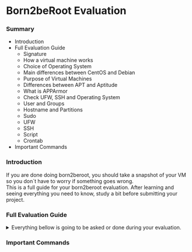 <h1>Born2beRoot Evaluation</h1>
<h3>Summary</h3>

  - Introduction
  - Full Evaluation Guide
    * Signature
    * How a virtual machine works
    * Choice of Operating System
    * Main differences between CentOS and Debian
    * Purpose of Virtual Machines
    * Differences between APT and Aptitude
    * What is APPArmor
    * Check UFW, SSH and Operating System
    * User and Groups
    * Hostname and Partitions
    * Sudo
    * UFW
    * SSH
    * Script
    * Crontab
  - Important Commands

<h3>Introduction</h3>

If you are done doing born2beroot, you should take a snapshot of your VM so you don´t have to worry if something goes wrong. <br>
This is a full guide for your born2beroot evaluation. After learning and seeing everything you need to know, study a bit before submitting your project. <br>

<h3>Full Evaluation Guide</h3>

<details><summary>Everything bellow is going to be asked or done during your evaluation.</summary>

<h4>Signature</h4>

Compare your VM signature with the one in your repository. <br>
In the terminal :
  1.  Go to “sngoinfre folder”
  2.  $<b>shasum *yourFilesName*.vdi</b>
  3.  $<b>cat signature.txt</b>
  4.  Compare both

<h4>How a virtual machine works</h4>

  - Virtual environment that works like a computer within a computer
  - Runs on a different partition meaning that the software inside a VM can't interfere with the host computer's primary operating system
  - Can have a different OS installed (Windows, Linux, etc)
  - Uses specific allocated hardware from the primary computer

<h4>Choice of Operating System</h4>

Debian OS
  
  - Easier to use
  - More frequent updates compared with CentOs
  - Debian has vast library of default Packages

<h4>Main differences between CentOS and Debian</h4>
  
  - Debian uses 'APT-get' and CentOS 'Yum' as package manager
  - Debian has frequent updates and CentOS updates and upgrades take time
  - Debian has a user-friendly GUI (graphical user interface) and CentOS has a complicated GUI.

<h4>Purpose of Virtual Machines</h4>

  - Operate multiple operating systems at the same time
  - Operate multiple operating systems from the same piece of hardware
  - Without virtualization, operating multiple systems — like Windows and Linux — would require two separate physical units.

<h4>Differences between APT and Aptitude</h4>

  - Apt-get is a lower level package manager
  - Apt-get is restricted only to command line
  - Aptitude is a higher-level tool
  - Aptitude has a default text-only interactive interface along with option of command-line operation

<h4>What is APPArmor</h4>

  - APPArmor is a Linux kernel security module
  - Restrict programs from certain capabilities
  - Restricts and allows reading, writing and execute certain commands
  - For example one could restrict the web browser to only let users access files in their home directories
  - Check APPArmor Status : 
  
$<b>sudo aa-status</b>

<h4>Check UFW, SSH and Operating System</h4>

  - $<b>sudo service ufw status</b> : Check UFW Status
  - $<b>sudo service ssh status</b> : Check SSH Status
  - $<b>hostnamectl</b> : Check Operating System

<h4>User and Groups</h4>

User Information  
  
  - $<b>groups *rade-sar*</b> : Check groups of user *rade-sar*
  - $<b>getent group user42</b> : Check users from groups “user42”
  - $<b>getent group sudo</b> : Check users from groups “sudo”
  
Groups Information
  
  - $<b>groups *rade-sar*</b> : Check groups of user *rade-sar*
  - $<b>getent group user42</b> : Check users from groups “user42”
  - $<b>getent group sudo</b> : Check users from groups “sudo”

<h4>Hostname and Partitions</h4>



<h4>Sudo</h4>



<h4>UFW</h4>



<h4>SSH</h4>



<h4>Script</h4>



<h4>Crontab</h4>


</details>

<h3>Important Commands</h3>



